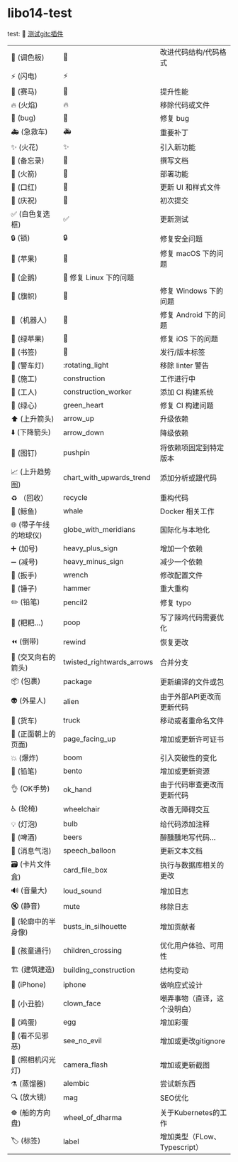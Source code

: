 # libo14-test

test: 🤡
[测试gitc插件](ssh://git@120.92.88.48:8022/libo14/libo14-test.)

|                      |                                  |                              |
| -------------------- | -------------------------------- | ---------------------------- |
| 🎨 (调色板)           | :art:                            | 改进代码结构/代码格式        |
| ⚡️ (闪电)             | :zap:                            |                              |
| 🐎 (赛马)             | :racehorse:                      | 提升性能                     |
| 🔥 (火焰)             | :fire:                           | 移除代码或文件               |
| 🐛 (bug)              | :bug:                            | 修复 bug                     |
| 🚑 (急救车)           | :ambulance:                      | 重要补丁                     |
| ✨ (火花)             | :sparkles:                       | 引入新功能                   |
| 📝 (备忘录)           | :memo:                           | 撰写文档                     |
| 🚀 (火箭)             | :rocket:                         | 部署功能                     |
| 💄 (口红)             | :lipstick:                       | 更新 UI 和样式文件           |
| 🎉 (庆祝)             | :tada:                           | 初次提交                     |
| ✅ (白色复选框)       | :white_check_mark:               | 更新测试                     |
| 🔒 (锁)               | :lock:                           | 修复安全问题                 |
| 🍎 (苹果)             | :apple:                          | 修复 macOS 下的问题          |
| 🐧 (企鹅)             | :penguin:    修复 Linux 下的问题 |
| 🏁 (旗帜)             | :checkered_flag:                 | 修复 Windows 下的问题        |
| 🤖（机器人）          | :robot:                          | 修复 Android 下的问题        |
| 🍏 (绿苹果)           | :green_apple:                    | 修复 iOS 下的问题            |
| 🔖 (书签)             | :bookmark:                       | 发行/版本标签                |
| 🚨 (警车灯)           | :rotating_light                  | 移除 linter 警告             |
| 🚧 (施工)             | construction                     | 工作进行中                   |
| 👷 (工人)             | construction_worker              | 添加 CI 构建系统             |
| 💚 (绿心)             | green_heart                      | 修复 CI 构建问题             |
| ⬆️ (上升箭头)         | arrow_up                         | 升级依赖                     |
| ⬇️ (下降箭头)         | arrow_down                       | 降级依赖                     |
| 📌 (图钉)             | pushpin                          | 将依赖项固定到特定版本       |
| 📈 (上升趋势图)       | chart_with_upwards_trend         | 添加分析或跟代码             |
| ♻️ （回收）           | recycle                          | 重构代码                     |
| 🐳 (鲸鱼)             | whale                            | Docker 相关工作              |
| 🌐 (带子午线的地球仪) | globe_with_meridians             | 国际化与本地化               |
| ➕ (加号)             | heavy_plus_sign                  | 增加一个依赖                 |
| ➖ (减号)             | heavy_minus_sign                 | 减少一个依赖                 |
| 🔧 (扳手)             | wrench                           | 修改配置文件                 |
| 🔨 (锤子)             | hammer                           | 重大重构                     |
| ✏️ (铅笔)             | pencil2                          | 修复 typo                    |
| 💩 (粑粑…)            | poop                             | 写了辣鸡代码需要优化         |
| ⏪ (倒带)             | rewind                           | 恢复更改                     |
| 🔀 (交叉向右的箭头)   | twisted_rightwards_arrows        | 合并分支                     |
| 📦 (包裹)             | package                          | 更新编译的文件或包           |
| 👽 (外星人)           | alien                            | 由于外部API更改而更新代码    |
| 🚚 (货车)             | truck                            | 移动或者重命名文件           |
| 📄 (正面朝上的页面)   | page_facing_up                   | 增加或更新许可证书           |
| 💥 (爆炸)             | boom                             | 引入突破性的变化             |
| 🍱 (铅笔)             | bento                            | 增加或更新资源               |
| 👌 (OK手势)           | ok_hand                          | 由于代码审查更改而更新代码   |
| ♿️ (轮椅)             | wheelchair                       | 改善无障碍交互               |
| 💡 (灯泡)             | bulb                             | 给代码添加注释               |
| 🍻 (啤酒)             | beers                            | 醉醺醺地写代码…              |
| 💬 (消息气泡)         | speech_balloon                   | 更新文本文档                 |
| 🗃 (卡片文件盒)       | card_file_box                    | 执行与数据库相关的更改       |
| 🔊 (音量大)           | loud_sound                       | 增加日志                     |
| 🔇 (静音)             | mute                             | 移除日志                     |
| 👥 (轮廓中的半身像)   | busts_in_silhouette              | 增加贡献者                   |
| 🚸 (孩童通行)         | children_crossing                | 优化用户体验、可用性         |
| 🏗 (建筑建造)         | building_construction            | 结构变动                     |
| 📱 (iPhone)           | iphone                           | 做响应式设计                 |
| 🤡 (小丑脸)           | clown_face                       | 嘲弄事物（直译，这个没明白） |
| 🥚 (鸡蛋)             | egg                              | 增加彩蛋                     |
| 🙈 (看不见邪恶)       | see_no_evil                      | 增加或更改gitignore          |
| 📸 (照相机闪光灯)     | camera_flash                     | 增加或更新截图               |
| ⚗️ (蒸馏器)           | alembic                          | 尝试新东西                   |
| 🔍 (放大镜)           | mag                              | SEO优化                      |
| ☸️ (船的方向盘)       | wheel_of_dharma                  | 关于Kubernetes的工作         |
| 🏷 (标签)             | label                            | 增加类型（FLow、Typescript） |